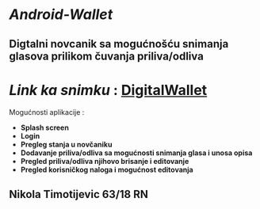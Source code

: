 # ***Android-Wallet***

## Digtalni novcanik sa mogućnošću snimanja glasova prilikom čuvanja priliva/odliva

# ***Link ka snimku*** : [DigitalWallet]('https://user-images.githubusercontent.com/72966266/236635826-1feaad07-3359-426b-9d6f-2f9d9e5b7b10.mp4')

Mogućnosti aplikacije :

+ **Splash screen**
+ **Login**
+ **Pregleg stanja u novčaniku**
+ **Dodavanje priliva/odliva sa mogućnosti snimanja glasa i unosa opisa**
+ **Pregled priliva/odliva njihovo brisanje i editovanje**
+ **Pregled korisničkog naloga i mogućnost editovanja**


## Nikola Timotijevic 63/18 RN
